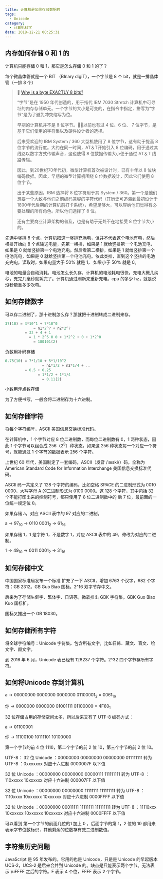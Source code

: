 ```yaml
---
title: 计算机是如果存储数据的
tags:
  - Unicode
category:
  - 计算机科学
date: 2018-12-21 00:25:31
---
```



## 内存如何存储 0 和 1 的

计算机只能存储 0 和 1，那它是怎么存储 0 和 1 的了？

每个微晶体管就是一个 BIT （BInary digiT），一个字节是 8 个 bit，就是一排晶体管（一排 8 个）

> 🤔 [Why is a byte EXACTLY 8 bits?](https://www.quora.com/Why-is-a-byte-EXACTLY-8-bits)
>
> “字节”是在 1950 年代创造的，用于指代 IBM 7030 Stretch 计算机中可寻址的内存存储单元。一个字节的大小是可变的，在指令中指定，拼写为“字节”是为了避免冲突缩写为位。
>
> 早期的计算机并不是 8 位字节。以前也有过 4 位、6 位、 7 位字节，是基于它们使用的字符集以及硬件设计者的选择。
>
> 后来受欢迎的 IBM System / 360 大型机使用了 8 位字节，这有助于提高 8 位字节的流行度。大约在同一时间，AT＆T开始引入 8 位编码，用于通过其线路以数字方式传输声音，这也使得 8 位数据传输大小便于通过 AT＆T 线路传输。
>
> 因此，到20世纪70年代初，微型计算机首次被设计时，已有十年以 8 位块编码数据。因此，早期的微型计算机围绕 8 位数据设计，因此它们使用 8 位字节。
>
> 出于某些原因，IBM 选择将 8 位字符用于其 System / 360。第一个是他们想要一个大致与他们之前编码兼容的字符代码（其历史可追溯到最初设计于1800年代后期的计算机前打卡系统），希望足够大，可以容纳他们觉得有必要处理的所有角色。所以他们选择了 8 位。
>
> 还有主要商业计算架构的普及，也是有助于无处不在地接受 8 位字节大小的。

先选中竖排 8 个点，计算机把这一竖排充满电，但并不代表这个电池有电，然后横排开始向 8 个点输送电量，先第一横排，如果是 1 就给竖排第一个电池充电，如果是 0 就给竖排第一个电池充电。然后看第二横排，如果是 1 就给竖排第一个电池充电，如果是 0 就给竖排第一个电池充电。依此类推，直到这个竖排的电池充完电。读取时，如果电量大于 50% 就是 1， 如果小于 50% 就是 0。

电池的电量会自动消耗，电池怎么长久存，计算机的电池耗电很快，充电大概几纳秒，充完几毫秒就耗完了。计算机通过刷新来重新充电。cpu 的多少 hz，就是说没秒能重多少次电。

## 如何存储数字

可以存二进制了，那十进制怎么存？那就把十进制转成二进制来存。

```js
37(10) = 3*10^1 + 7*10^0
			 = n1*2^? + n2*2^?
  		 = 32 + 4 + 1
		   = 1 * 2^5 0 0 + 1*2^2 + 0 + 1*2^0
			 = 100101(2)
```

负数用补码存储

```js
0.75(10) = 7*1/10 + 5*1/10^2
				 = n1*1/2 + n2*1/4 + ..
         = 0.5 + 0.25
			   = 1*1/2 + 1*1/4
				 = 0.11(2)
```

小数用浮点数存储

为了方便书写，一般会将二进制存为十六进制。

## 如何存储字符

将每个字符编号，ASCII 美国信息交换标准代码。

在计算机中，1 个字节对应 8 位二进制数，而每位二进制数有 0，1 两种状态，因此 1 个字节可以组合成 256（2<sup>8</sup>）种状态。如果这 256 种状态每一个对应一个符号，就能通过 1 个字节的数据表示 256 个字符。

上世纪 60 年代，美国制定了一套编码，ASCII（发音 /ˈæski/）码，全称为 American Standard Code for Information Interchange 美国信息交换标准代码。 

ASCII 码一共定义了 128 个字符的编码，比如空格 SPACE 的二进制形式为 0010 0000，大写字母 A 的二进制形式为 0100 0000。这 128 个字符，其中包括 32 个不能打印出来的控制符号，都只使用了 8 位二进制数中的 后 7 位，最前面的一位统一规定位 0。

如果存储 a，对应 ASCII 表中的 97 对应的二进制。

a -> 97<sub>10</sub> -> 0110 0001<sub>2</sub> -> 61<sub>16</sub>

如果存储 1，1 是字符 1，不是数字 1，对应 ASCII 表中的 49，修改为对应的二进制。

1 -> 49<sub>10</sub> -> 0011 0001<sub>2</sub> -> 31<sub>16</sub>

## 如何存储中文

中国国家标准局发布一个标准 扩充了一下 ASCII，增加 6763 个汉字，682 个字符：GB 2312。GB Guo Biao 国标。2^16 双字节存中文。

后来为了存储生僻字、繁体字、日语等。微软推出 GBK 字符集。GBK Guo Biao Kuo 国标扩。

国标又推出一个 GB 18030。

## 如何存储所有字符

将全球字符编号：Unicode 字符集。包含所有文字，比如日韩、藏文、盲文、绘文字、颜文字。

到 2016 年 6 月，Unicode 表已经有 128237 个字符。2^32 四个字节存所有字符。

## 如何将Unicode 存到计算机

a -> 00000000 0000000 0000000 01100001<sub>2</sub> = 0061<sub>16</sub>

你 -> 0000000 0000000 01001111 01100000 = 4F60<sub>1

32 位存储占用的存储空间太多，所以后来又有了 UTF-8 编码方式：

a -> 01100001

你 -> 11100100 10111101 10100000

第一个字节的前 4 位 1110，第二个字节的前 2 位 10，第三个字节的前 2 位 10。

UTF-8：
32 位 Unicode ：00000000 00000000 00000000 011111111 
转为 UTF-8 ：0xxxxxxx
对应十六进制 0000007F 以下值

32 位 Unicode ：00000000 00000000 00000111 111111111 
转为 UTF-8 ：110xxxxx 10xxxxxx
对应十六进制 000007FF 以下值

32 位 Unicode ：00000000 00000000 11111111 111111111 
转为 UTF-8 ：1110xxxx 10xxxxxx 10xxxxxx
对应十六进制 0000FFFF 以下值

32 位 Unicode ：00000000 00011111 11111111 111111111 
转为 UTF-8 ：11110xxx 10xxxxxx 10xxxxxx 10xxxxxx
对应十六进制 0000FFFF 以下值

可以看到 第一个字节的前面几位的1 加上 0 ，后面字节的第 1，2 位的 10 都用来表示字节位数标识，其他剩余的位数存有效二进制数值。

## 字符集历史问题

JavaScript 是 95 年发布的。它用的也是 Unicode，只是是 Unicode 的早起版本 UCS-2，UCS-2 是后来合并到 Unicode 的。缺点是只能表示两个字节。无法表示 \uFFFF 之后的字符。F 表示 4 个位，FFFF 表示 2 个字节。